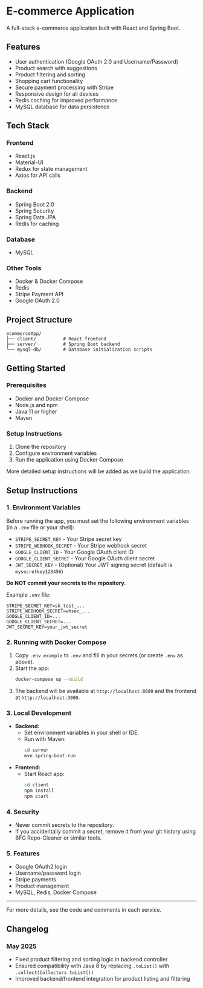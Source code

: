 # E-commerce Application

A full-stack e-commerce application built with React and Spring Boot.

## Features

- User authentication (Google OAuth 2.0 and Username/Password)
- Product search with suggestions
- Product filtering and sorting
- Shopping cart functionality
- Secure payment processing with Stripe
- Responsive design for all devices
- Redis caching for improved performance
- MySQL database for data persistence

## Tech Stack

### Frontend
- React.js
- Material-UI
- Redux for state management
- Axios for API calls

### Backend
- Spring Boot 2.0
- Spring Security
- Spring Data JPA
- Redis for caching

### Database
- MySQL

### Other Tools
- Docker & Docker Compose
- Redis
- Stripe Payment API
- Google OAuth 2.0

## Project Structure
```
ecommerceApp/
├── client/          # React frontend
├── server/          # Spring Boot backend
└── mysql-db/        # Database initialization scripts
```

## Getting Started

### Prerequisites
- Docker and Docker Compose
- Node.js and npm
- Java 11 or higher
- Maven

### Setup Instructions
1. Clone the repository
2. Configure environment variables
3. Run the application using Docker Compose

More detailed setup instructions will be added as we build the application.

## Setup Instructions

### 1. Environment Variables

Before running the app, you must set the following environment variables (in a `.env` file or your shell):

- `STRIPE_SECRET_KEY` - Your Stripe secret key
- `STRIPE_WEBHOOK_SECRET` - Your Stripe webhook secret
- `GOOGLE_CLIENT_ID` - Your Google OAuth client ID
- `GOOGLE_CLIENT_SECRET` - Your Google OAuth client secret
- `JWT_SECRET_KEY` - (Optional) Your JWT signing secret (default is `mysecretkey123456`)

**Do NOT commit your secrets to the repository.**

Example `.env` file:
```
STRIPE_SECRET_KEY=sk_test_...
STRIPE_WEBHOOK_SECRET=whsec_...
GOOGLE_CLIENT_ID=...
GOOGLE_CLIENT_SECRET=...
JWT_SECRET_KEY=your_jwt_secret
```

### 2. Running with Docker Compose

1. Copy `.env.example` to `.env` and fill in your secrets (or create `.env` as above).
2. Start the app:
   ```bash
   docker-compose up --build
   ```
3. The backend will be available at `http://localhost:8080` and the frontend at `http://localhost:3000`.

### 3. Local Development

- **Backend:**
  - Set environment variables in your shell or IDE.
  - Run with Maven:
    ```bash
    cd server
    mvn spring-boot:run
    ```
- **Frontend:**
  - Start React app:
    ```bash
    cd client
    npm install
    npm start
    ```

### 4. Security
- Never commit secrets to the repository.
- If you accidentally commit a secret, remove it from your git history using BFG Repo-Cleaner or similar tools.

### 5. Features
- Google OAuth2 login
- Username/password login
- Stripe payments
- Product management
- MySQL, Redis, Docker Compose

---

For more details, see the code and comments in each service. 

## Changelog

### May 2025
- Fixed product filtering and sorting logic in backend controller
- Ensured compatibility with Java 8 by replacing `.toList()` with `.collect(Collectors.toList())`
- Improved backend/frontend integration for product listing and filtering 